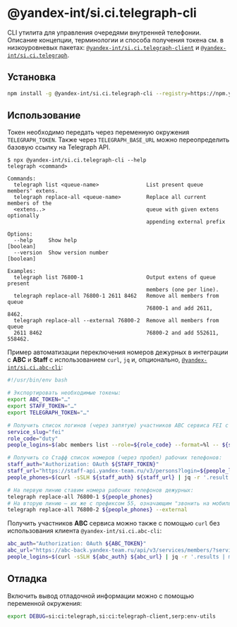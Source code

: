 # @yandex-int/si.ci.telegraph-cli

CLI утилита для управления очередями внутренней телефонии.
Описание концепции, терминологии и способа получения токена см. в низкоуровневых пакетах:
[`@yandex-int/si.ci.telegraph-client`][telegraph-client] и [`@yandex-int/si.ci.telegraph`][telegraph].

[telegraph-client]: ../telegraph-client
[telegraph]: ../telegraph

## Установка

```bash
npm install -g @yandex-int/si.ci.telegraph-cli --registry=https://npm.yandex-team.ru
```

## Использование

Токен необходимо передать через переменную окружения `TELEGRAPH_TOKEN`.
Также через `TELEGRAPH_BASE_URL` можно переопределить базовую ссылку на Telegraph API.

```console
$ npx @yandex-int/si.ci.telegraph-cli --help
telegraph <command>

Commands:
  telegraph list <queue-name>               List present queue members' extens.
  telegraph replace-all <queue-name>        Replace all current members of the
  <extens..>                                queue with given extens optionally
                                            appending external prefix

Options:
  --help     Show help                                                 [boolean]
  --version  Show version number                                       [boolean]

Examples:
  telegraph list 76800-1                    Output extens of queue present
                                            members (one per line).
  telegraph replace-all 76800-1 2611 8462   Remove all members from queue
                                            76800-1 and add 2611, 8462.
  telegraph replace-all --external 76800-2  Remove all members from queue
  2611 8462                                 76800-2 and add 552611, 558462.
```

Пример автоматизации переключения номеров дежурных в интеграции с **ABC** и **Staff** с использованием `curl`, `jq` и, опционально, [`@yandex-int/si.ci.abc-cli`][abc-cli]:

```bash
#!/usr/bin/env bash

# Экспортировать необходимые токены:
export ABC_TOKEN="…"
export STAFF_TOKEN="…"
export TELEGRAPH_TOKEN="…"

# Получить список логинов (через запятую) участников ABC сервиса FEI с ролью "Дежурный":
service_slug="fei"
role_code="duty"
people_logins=$(abc members list --role=${role_code} --format=%l -- ${service_slug} | paste -sd, -)

# Получить со Стафф список номеров (через пробел) рабочих телефонов:
staff_auth="Authorization: OAuth ${STAFF_TOKEN}"
staff_url="https://staff-api.yandex-team.ru/v3/persons?login=${people_logins}&_fields=work_phone"
people_phones=$(curl -sSLH ${staff_auth} ${staff_url} | jq -r '.result | map(.work_phone) | join(" ")')

# На первую линию ставим номера рабочих телефонов дежурных:
telegraph replace-all 76800-1 ${people_phones}
# На вторую линию — их же с префиксом 55, означающим "звонить на мобильный":
telegraph replace-all 76800-2 ${people_phones} --external
```

Получить участников **ABC** сервиса можно также с помощью `curl` без использования клиента `@yandex-int/si.ci.abc-cli`:

```bash
abc_auth="Authorization: OAuth ${ABC_TOKEN}"
abc_url="https://abc-back.yandex-team.ru/api/v3/services/members/?service__slug=${service_slug}&role__code=${role_code}&fields=person.login"
people_logins=$(curl -sSLH ${abc_auth} ${abc_url} | jq -r '.results | map(.person.login) | join(",")')
```

[abc-cli]: ../abc-cli

## Отладка

Включить вывод отладочной информации можно с помощью переменной окружения:

```bash
export DEBUG=si:ci:telegraph,si:ci:telegraph-client,serp:env-utils
```
